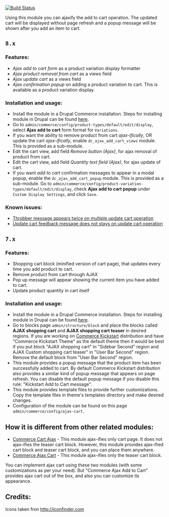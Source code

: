 [![Build Status](https://travis-ci.org/subhojit777/dc_ajax_add_cart.svg?branch=8.x-1.x)](https://travis-ci.org/subhojit777/dc_ajax_add_cart)

Using this module you can ajaxify the add to cart operation. The updated cart
will be displayed without page refresh and a popup message will be shown after
you add an item to cart.

## `8.x`

### Features:
- *Ajax add to cart form* as a product variation display formatter
- *Ajax product removal from cart* as a views field
- *Ajax update cart* as a views field
- *Ajax confirmation popup* on adding a product variation to cart. This is available as a product variation display.

### Installation and usage:
- Install the module in a Drupal Commerce installation. Steps for installing
  module in Drupal can be found [here](https://www.drupal.org/docs/8/extending-drupal-8/installing-drupal-8-modules).
- Go to `admin/commerce/config/product-types/default/edit/display`, select
  **Ajax add to cart** form format for `Variations`.
- If you want the ability to remove product from cart *ajax-ifically*, OR
  update the cart *ajax-ifically*, enable `dc_ajax_add_cart_views` module.
  This is provided as a sub-module.
- Edit the cart view, add field *Remove button (Ajax)*, for ajax removal of
  product from cart.
- Edit the cart view, add field *Quantity text field (Ajax)*, for ajax update
  of cart.
- If you want *add to cart* confirmation messages to appear in a modal popup, enable the
  `dc_ajax_add_cart_popup` module. This is provided as a sub-module. Go to
  `admin/commerce/config/product-variation-types/default/edit/display`, check
  **Ajax add to cart popup** under `Custom Display Settings`, and click `Save`.

### Known issues:
- [Throbber message appears twice on multiple update cart operation](https://www.drupal.org/project/dc_ajax_add_cart/issues/2941531)
- [Update cart feedback message does not stays on update cart operation](https://www.drupal.org/project/dc_ajax_add_cart/issues/2941532)

## `7.x`

### Features:
- Shopping cart block (minified version of cart page), that updates every time
  you add product to cart.
- Remove product from cart through AJAX
- Pop up message will appear showing the current item you have added to cart.
- Update product quantity in cart itself

### Installation and usage:
- Install the module in a Drupal Commerce installation. Steps for installing
  module in Drupal can be found
  [here](http://drupal.org/documentation/install/modules-themes/modules-7).
- Go to blocks page `admin/structure/block` and place the blocks called
  **AJAX shopping cart** and **AJAX shopping cart teaser** in desired regions.
  If you are working on
  [Commerce Kickstart](https://www.drupal.org/project/commerce_kickstart)
  distribution and have "Commerce Kickstart Theme" as the default theme then it
  would be best if you put block "AJAX shopping cart" in "Sidebar Second" region
  and AJAX Custom shopping cart teaser" in "User Bar Second" region. Remove the
  default block from "User Bar Second" region.
- This module provides a popup message that the product item has been
  successfully added to cart. By default Commerce Kickstart distribution also
  provides a similar kind of popup message that appears on page refresh. You can
  disable the default popup message if you disable this rule:
  "Kickstart Add to Cart message".
- This module provides template files to provide further customizations. Copy
  the template files in theme's templates directory and make desired changes.
- Configuration of the module can be found on this page
  `admin/commerce/config/ajax-cart`.

## How it is different from other related modules:
- [Commerce Cart Ajax](https://www.drupal.org/project/dc_cart_ajax) - This
  module ajax-ifies only cart page. It does not ajax-ifies the teaser cart
  block. However, this module provides ajax-ified cart block and teaser cart
  block, and you can place them anywhere.
- [Commerce Ajax Cart](https://www.drupal.org/project/commerce_ajax_cart) - This
  module ajax-ifies only the teaser cart block.

You can implement ajax cart using these two modules (with some customizations as
per your need). But "Commerce Ajax Add to Cart" provides ajax cart out of the
box, and also you can customize its appearance.

Credits:
----------
Icons taken fron http://iconfinder.com
